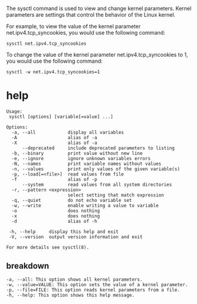 # 

The sysctl command is used to view and change kernel parameters. Kernel parameters are settings that control the behavior of the Linux kernel.

For example, to view the value of the kernel parameter net.ipv4.tcp_syncookies, you would use the following command:

`sysctl net.ipv4.tcp_syncookies`

To change the value of the kernel parameter net.ipv4.tcp_syncookies to 1, you would use the following command:

`sysctl -w net.ipv4.tcp_syncookies=1`

# help 

```
Usage:
 sysctl [options] [variable[=value] ...]

Options:
  -a, --all            display all variables
  -A                   alias of -a
  -X                   alias of -a
      --deprecated     include deprecated parameters to listing
  -b, --binary         print value without new line
  -e, --ignore         ignore unknown variables errors
  -N, --names          print variable names without values
  -n, --values         print only values of the given variable(s)
  -p, --load[=<file>]  read values from file
  -f                   alias of -p
      --system         read values from all system directories
  -r, --pattern <expression>
                       select setting that match expression
  -q, --quiet          do not echo variable set
  -w, --write          enable writing a value to variable
  -o                   does nothing
  -x                   does nothing
  -d                   alias of -h

 -h, --help     display this help and exit
 -V, --version  output version information and exit

For more details see sysctl(8).
```

## breakdown

```
-a, --all: This option shows all kernel parameters.
-w, --value=VALUE: This option sets the value of a kernel parameter.
-p, --file=FILE: This option reads kernel parameters from a file.
-h, --help: This option shows this help message.
```